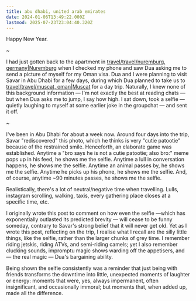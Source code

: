 ```yaml
---
title: abu dhabi, united arab emirates
date: 2024-01-06T13:49:22.000Z
lastmod: 2025-07-23T23:04:40.320Z
---
```

Happy New Year.

\~

I had just gotten back to the apartment in [travel/travel/nuremburg, germany|Nuremburg](travel/travel/nuremburg,%20germany%7CNuremburg) when I checked my phone and saw Dua asking me to send a picture of myself for my Oman visa. Dua and I were planning to visit Savar in Abu Dhabi for a few days, during which Dua planned to take us to [travel/travel/muscat, oman|Muscat](travel/travel/muscat,%20oman%7CMuscat) for a day trip. Naturally, I knew none of this background information — I'm not exactly the best at reading chats — but when Dua asks me to jump, I say how high. I sat down, took a selfie — quietly laughing to myself at some earlier joke in the groupchat — and sent it off.

\~

I've been in Abu Dhabi for about a week now. Around four days into the trip, Savar "rediscovered" this photo, which he thinks is very "cutie patootie" because of the restrained smile. Henceforth, an elaborate game was established. Anytime a "bro says he is not a cutie patootie; also bro:" meme pops up in his feed, he shows me the selfie. Anytime a lull in conversation happens, he shows me the selfie. Anytime an animal passes by, he shows me the selfie. Anytime he picks up his phone, he shows me the selfie. And, of course, anytime ~90 minutes passes, he shows me the selfie.

Realistically, there's a lot of neutral/negative time when travelling. Lulls, instagram scrolling, walking, taxis, every gathering place closes at a specific time, etc.

I originally wrote this post to comment on how even the selfie —which has exponentially outlasted its predicted brevity — will cease to be funny someday, contrary to Savar's strong belief that it will never get old. Yet as I wrote this post, reflecting on the trip, I realise what I recall are the silly little things, like the selfie, rather than the larger chunks of grey time. I remember riding jetskis, riding ATVs, and semi-riding camels; yet I also remember clucking sounds, impromptu magic shows warding off the appetisers, and — the real magic — Dua's bargaining ability.

Being shown the selfie consistently was a reminder that just being with friends transforms the downtime into little, unexpected moments of laughter or energy: moments that were, yes, always impermanent, often insignificant, and occasionally immoral; but moments that, when added up, made all the difference.
